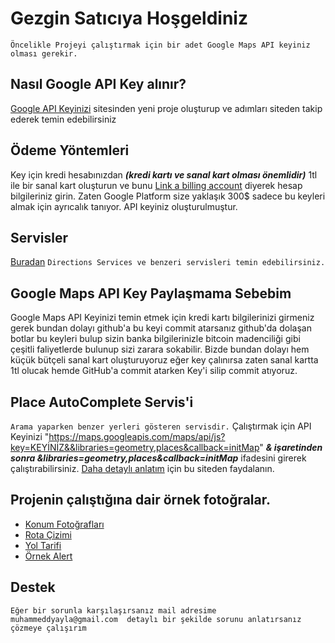 # Gezgin Satıcıya Hoşgeldiniz
`
Öncelikle Projeyi çalıştırmak için bir adet Google Maps API keyiniz olması gerekir.
`

## Nasıl Google API Key alınır?

[Google API Keyinizi](https://console.cloud.google.com/projectcreat) sitesinden yeni proje oluşturup ve adımları siteden takip ederek temin edebilirsiniz
## Ödeme Yöntemleri

Key için kredi hesabınızdan ***(kredi kartı ve sanal kart olması önemlidir)*** 1tl ile bir sanal kart oluşturun ve bunu [Link a billing account](https://console.cloud.google.com/freetrial/signup/tos?redirectPath=%2Fbilling%2Flinkedaccount%3Fproject%3Dthird-booth-357320&project=959069148173) diyerek hesap bilgileriniz girin. Zaten Google Platform size yaklaşık 300$ sadece bu keyleri almak için ayrıcalık tanıyor. API keyiniz oluşturulmuştur.


## Servisler

[Buradan](https://developers.google.com/maps/documentation/javascript/examples/directions-complex) ``Directions Services ve benzeri servisleri temin edebilirsiniz.
``
## Google Maps API Key Paylaşmama Sebebim

Google Maps API Keyinizi temin etmek için kredi kartı bilgilerinizi girmeniz gerek bundan dolayı github'a bu keyi commit atarsanız github'da dolaşan botlar bu keyleri bulup sizin banka bilgilerinizle bitcoin madenciliği gibi çeşitli faliyetlerde bulunup sizi zarara sokabilir. Bizde bundan dolayı hem küçük bütçeli sanal kart oluşturuyoruz eğer key çalınırsa zaten sanal kartta 1tl olucak hemde GitHub'a commit atarken Key'i silip commit atıyoruz.
## Place AutoComplete Servis'i
`
Arama yaparken benzer yerleri gösteren servisdir.
`
Çalıştırmak için API Keyinizi "https://maps.googleapis.com/maps/api/js?key=KEYİNİZ&&libraries=geometry,places&callback=initMap" ***& işaretinden sonra &libraries=geometry,places&callback=initMap***
ifadesini girerek çalıştırabilirsiniz.
[Daha detaylı anlatım](https://developers.google.com/maps/documentation/javascript/examples/places-autocomplete) için bu siteden faydalanın.

## Projenin çalıştığına dair örnek fotoğralar.


* [Konum Fotoğrafları](https://www.hizliresim.com/p6wk4e5) 
* [Rota Çizimi](https://www.hizliresim.com/jud852i) 
* [Yol Tarifi](https://www.hizliresim.com/sfwqkd5)
* [Örnek Alert](https://www.hizliresim.com/1sbbr1p)

## Destek
``
Eğer bir sorunla karşılaşırsanız mail adresime muhammeddyayla@gmail.com  detaylı bir şekilde sorunu anlatırsanız çözmeye çalışırım
``


